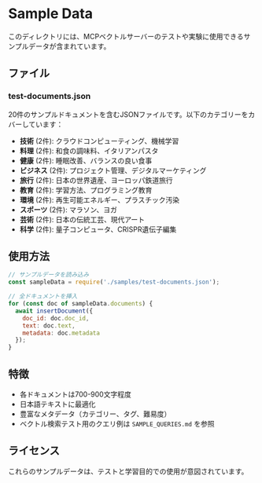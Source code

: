 # Sample Data

このディレクトリには、MCPベクトルサーバーのテストや実験に使用できるサンプルデータが含まれています。

## ファイル

### test-documents.json
20件のサンプルドキュメントを含むJSONファイルです。以下のカテゴリーをカバーしています：

- **技術** (2件): クラウドコンピューティング、機械学習
- **料理** (2件): 和食の調味料、イタリアンパスタ  
- **健康** (2件): 睡眠改善、バランスの良い食事
- **ビジネス** (2件): プロジェクト管理、デジタルマーケティング
- **旅行** (2件): 日本の世界遺産、ヨーロッパ鉄道旅行
- **教育** (2件): 学習方法、プログラミング教育
- **環境** (2件): 再生可能エネルギー、プラスチック汚染
- **スポーツ** (2件): マラソン、ヨガ
- **芸術** (2件): 日本の伝統工芸、現代アート
- **科学** (2件): 量子コンピュータ、CRISPR遺伝子編集

## 使用方法

```javascript
// サンプルデータを読み込み
const sampleData = require('./samples/test-documents.json');

// 全ドキュメントを挿入
for (const doc of sampleData.documents) {
  await insertDocument({
    doc_id: doc.doc_id,
    text: doc.text,
    metadata: doc.metadata
  });
}
```

## 特徴

- 各ドキュメントは700-900文字程度
- 日本語テキストに最適化
- 豊富なメタデータ（カテゴリー、タグ、難易度）
- ベクトル検索テスト用のクエリ例は `SAMPLE_QUERIES.md` を参照

## ライセンス

これらのサンプルデータは、テストと学習目的での使用が意図されています。